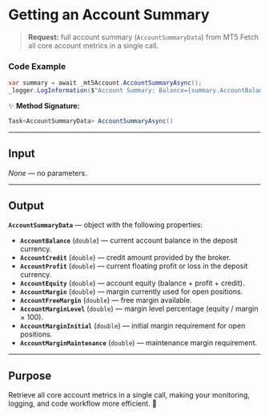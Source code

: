 # Getting an Account Summary

> **Request:** full account summary (`AccountSummaryData`) from MT5
> Fetch all core account metrics in a single call.

### Code Example

```csharp
var summary = await _mt5Account.AccountSummaryAsync();
_logger.LogInformation($"Account Summary: Balance={summary.AccountBalance}");
```

✨ **Method Signature:**

```csharp
Task<AccountSummaryData> AccountSummaryAsync()
```

---

## Input

*None* — no parameters.

---

## Output

**`AccountSummaryData`** — object with the following properties:

* **`AccountBalance`** (`double`) — current account balance in the deposit currency.
* **`AccountCredit`** (`double`) — credit amount provided by the broker.
* **`AccountProfit`** (`double`) — current floating profit or loss in the deposit currency.
* **`AccountEquity`** (`double`) — account equity (balance + profit + credit).
* **`AccountMargin`** (`double`) — margin currently used for open positions.
* **`AccountFreeMargin`** (`double`) — free margin available.
* **`AccountMarginLevel`** (`double`) — margin level percentage (equity / margin × 100).
* **`AccountMarginInitial`** (`double`) — initial margin requirement for open positions.
* **`AccountMarginMaintenance`** (`double`) — maintenance margin requirement.

---

## Purpose

Retrieve all core account metrics in a single call, making your monitoring, logging, and code workflow more efficient. 🚀
